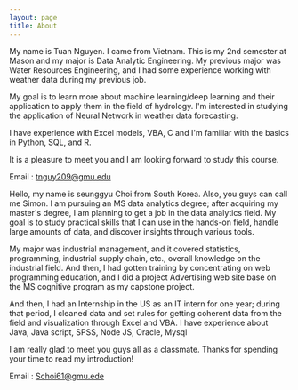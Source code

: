 ```yaml
---
layout: page
title: About
---
```


<p class="message">
  My name is Tuan Nguyen. I came from Vietnam. This is my 2nd semester at Mason and my major is Data Analytic Engineering. My previous major was Water Resources Engineering, and I had some experience working with weather data during my previous job.

  My goal is to learn more about machine learning/deep learning and their application to apply them in the field of hydrology. I'm interested in studying the application of Neural Network in weather data forecasting.

  I have experience with Excel models, VBA, C and I'm familiar with the basics in Python, SQL, and R.

  It is a pleasure to meet you and I am looking forward to study this course.

  Email : tnguy209@gmu.edu
</p>

<p class="message">
  Hello, my name is seunggyu Choi from South Korea. Also, you guys can call me Simon. I am pursuing an MS data analytics degree; after acquiring my master's degree, I am planning to get a job in the data analytics field. My goal is to study practical skills that I can use in the hands-on field, handle large amounts of data, and discover insights through various tools.

  My major was industrial management, and it covered statistics, programming, industrial supply chain, etc., overall knowledge on the industrial field. And then, I had gotten training by concentrating on web programming education, and I did a project Advertising web site base on the MS cognitive program as my capstone project.

  And then, I had an Internship in the US as an IT intern for one year; during that period, I cleaned data and set rules for getting coherent data from the field and visualization through Excel and VBA. I have experience about Java, Java script, SPSS, Node JS, Oracle, Mysql

  I am really glad to meet you guys all as a classmate. Thanks for spending your time to read my introduction!

  Email : Schoi61@gmu.ede 
</p>



